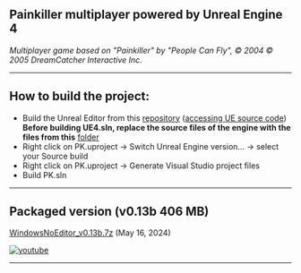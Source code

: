 Painkiller multiplayer powered by Unreal Engine 4
---
*Multiplayer game based on "Painkiller" by "People Can Fly", &copy; 2004 &copy; 2005 DreamCatcher Interactive Inc.*

------------
How to build the project:
---
- Build the Unreal Editor from this [repository](https://github.com/EpicGames/UnrealEngine/tree/4.7 "UnrealEngine-4.7") ([accessing UE source code](https://www.unrealengine.com/en-US/ue-on-github "Accessing Unreal Engine source code on GitHub"))  
	**Before building UE4.sln, replace the source files of the engine with the files from this** [folder](misc/UnrealEngine-4.7 "folder")
- Right click on PK.uproject -> Switch Unreal Engine version... -> select your Source build
- Right click on PK.uproject -> Generate Visual Studio project files
- Build PK.sln

------------
Packaged version (v0.13b 406 MB)
---
[WindowsNoEditor_v0.13b.7z](https://drive.google.com/file/d/1oDkkTrsdYKW9haRmHxqKF-3xoBK6zssy/view?usp=sharing "WindowsNoEditor_v0.13b.7z") (May 16, 2024)

[![youtube](misc/mq2.webp "youtube")](https://youtu.be/xCp7tg72glU "youtube")

------------
